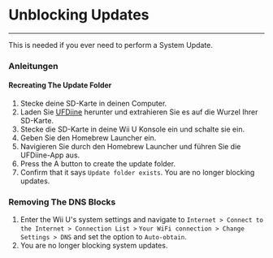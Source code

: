 # Unblocking Updates
---
This is needed if you ever need to perform a System Update.

### Anleitungen

<!-- tabs:start -->

#### **Recreating The Update Folder**

1. Stecke deine SD-Karte in deinen Computer.
1. Laden Sie [UFDiine](https://github.com/GaryOderNichts/UFDiine/releases) herunter und extrahieren Sie es auf die Wurzel Ihrer SD-Karte.
1. Stecke die SD-Karte in deine Wii U Konsole ein und schalte sie ein.
1. Geben Sie den Homebrew Launcher ein.
1. Navigieren Sie durch den Homebrew Launcher und führen Sie die UFDiine-App aus.
1. Press the A button to create the update folder.
1. Confirm that it says `Update folder exists`. You are no longer blocking updates.

### **Removing The DNS Blocks**

1. Enter the Wii U's system settings and navigate to `Internet > Connect to the Internet > Connection List >` `Your WiFi connection > Change Settings > DNS` and set the option to `Auto-obtain`.
1. You are no longer blocking system updates.

<!-- tabs:end -->
